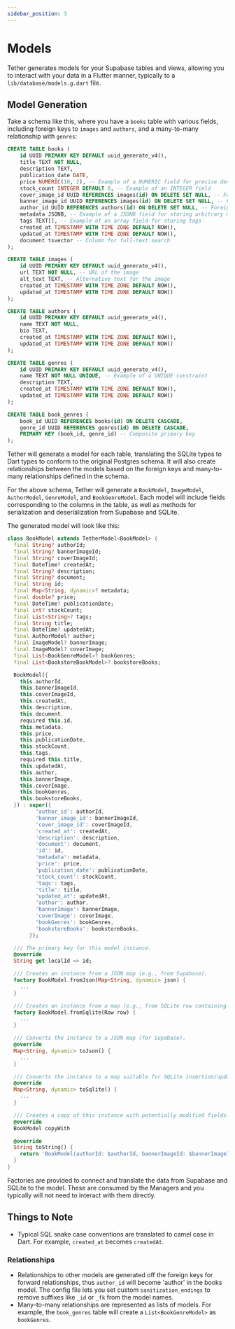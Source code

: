 ```yaml
---
sidebar_position: 3
---
```


# Models

Tether generates models for your Supabase tables and views, allowing you to
interact with your data in a Flutter manner, typically to a
`lib/database/models.g.dart` file.

## Model Generation

Take a schema like this, where you have a `books` table with various fields,
including foreign keys to `images` and `authors`, and a many-to-many
relationship with `genres`:

```sql
CREATE TABLE books (
    id UUID PRIMARY KEY DEFAULT uuid_generate_v4(),
    title TEXT NOT NULL,
    description TEXT,
    publication_date DATE,
    price NUMERIC(10, 2), -- Example of a NUMERIC field for precise decimal values
    stock_count INTEGER DEFAULT 0, -- Example of an INTEGER field
    cover_image_id UUID REFERENCES images(id) ON DELETE SET NULL, -- Foreign key to images
    banner_image_id UUID REFERENCES images(id) ON DELETE SET NULL, -- Foreign key to images
    author_id UUID REFERENCES authors(id) ON DELETE SET NULL, -- Foreign key to authors
    metadata JSONB, -- Example of a JSONB field for storing arbitrary metadata
    tags TEXT[], -- Example of an array field for storing tags
    created_at TIMESTAMP WITH TIME ZONE DEFAULT NOW(),
    updated_at TIMESTAMP WITH TIME ZONE DEFAULT NOW(),
    document tsvector -- Column for full-text search
);

CREATE TABLE images (
    id UUID PRIMARY KEY DEFAULT uuid_generate_v4(),
    url TEXT NOT NULL, -- URL of the image
    alt_text TEXT, -- Alternative text for the image
    created_at TIMESTAMP WITH TIME ZONE DEFAULT NOW(),
    updated_at TIMESTAMP WITH TIME ZONE DEFAULT NOW()
);

CREATE TABLE authors (
    id UUID PRIMARY KEY DEFAULT uuid_generate_v4(),
    name TEXT NOT NULL,
    bio TEXT,
    created_at TIMESTAMP WITH TIME ZONE DEFAULT NOW(),
    updated_at TIMESTAMP WITH TIME ZONE DEFAULT NOW()
);

CREATE TABLE genres (
    id UUID PRIMARY KEY DEFAULT uuid_generate_v4(),
    name TEXT NOT NULL UNIQUE, -- Example of a UNIQUE constraint
    description TEXT,
    created_at TIMESTAMP WITH TIME ZONE DEFAULT NOW(),
    updated_at TIMESTAMP WITH TIME ZONE DEFAULT NOW()
);

CREATE TABLE book_genres (
    book_id UUID REFERENCES books(id) ON DELETE CASCADE,
    genre_id UUID REFERENCES genres(id) ON DELETE CASCADE,
    PRIMARY KEY (book_id, genre_id) -- Composite primary key
);
```

Tether will generate a model for each table, translating the SQLite types to
Dart types to conform to the original Postgres schema. It will also create
relationships between the models based on the foreign keys and many-to-many
relationships defined in the schema.

For the above schema, Tether will generate a `BookModel`, `ImageModel`,
`AuthorModel`, `GenreModel`, and `BookGenreModel`. Each model will include
fields corresponding to the columns in the table, as well as methods for
serialization and deserialization from Supabase and SQLite.

The generated model will look like this:

```dart
class BookModel extends TetherModel<BookModel> {
  final String? authorId;
  final String? bannerImageId;
  final String? coverImageId;
  final DateTime? createdAt;
  final String? description;
  final String? document;
  final String id;
  final Map<String, dynamic>? metadata;
  final double? price;
  final DateTime? publicationDate;
  final int? stockCount;
  final List<String>? tags;
  final String title;
  final DateTime? updatedAt;
  final AuthorModel? author;
  final ImageModel? bannerImage;
  final ImageModel? coverImage;
  final List<BookGenreModel>? bookGenres;
  final List<BookstoreBookModel>? bookstoreBooks;

  BookModel({
    this.authorId,
    this.bannerImageId,
    this.coverImageId,
    this.createdAt,
    this.description,
    this.document,
    required this.id,
    this.metadata,
    this.price,
    this.publicationDate,
    this.stockCount,
    this.tags,
    required this.title,
    this.updatedAt,
    this.author,
    this.bannerImage,
    this.coverImage,
    this.bookGenres,
    this.bookstoreBooks,
  }) : super({
         'author_id': authorId,
         'banner_image_id': bannerImageId,
         'cover_image_id': coverImageId,
         'created_at': createdAt,
         'description': description,
         'document': document,
         'id': id,
         'metadata': metadata,
         'price': price,
         'publication_date': publicationDate,
         'stock_count': stockCount,
         'tags': tags,
         'title': title,
         'updated_at': updatedAt,
         'author': author,
         'bannerImage': bannerImage,
         'coverImage': coverImage,
         'bookGenres': bookGenres,
         'bookstoreBooks': bookstoreBooks,
       });

  /// The primary key for this model instance.
  @override
  String get localId => id;

  /// Creates an instance from a JSON map (e.g., from Supabase).
  factory BookModel.fromJson(Map<String, dynamic> json) {
    ...
  }

  /// Creates an instance from a map (e.g., from SQLite row containing nested JSON in 'jsobjects' column).
  factory BookModel.fromSqlite(Row row) {
    ...
  }

  /// Converts the instance to a JSON map (for Supabase).
  @override
  Map<String, dynamic> toJson() {
    ...
  }

  /// Converts the instance to a map suitable for SQLite insertion/update.
  @override
  Map<String, dynamic> toSqlite() {
    ...
  }

  /// Creates a copy of this instance with potentially modified fields.
  @override
  BookModel copyWith

  @override
  String toString() {
    return 'BookModel(authorId: $authorId, bannerImageId: $bannerImageId, coverImageId: $coverImageId, createdAt: $createdAt, description: $description, document: $document, id: $id, metadata: $metadata, price: $price, publicationDate: $publicationDate, stockCount: $stockCount, tags: $tags, title: $title, updatedAt: $updatedAt, author: $author, bannerImage: $bannerImage, coverImage: $coverImage, bookGenres: $bookGenres, bookstoreBooks: $bookstoreBooks)';
  }
}
```

Factories are provided to connect and translate the data from Supabase and
SQLite to the model. These are consumed by the Managers and you typically will
not need to interact with them directly.

## Things to Note

- Typical SQL snake case conventions are translated to camel case in Dart. For
  example, `created_at` becomes `createdAt`.

### Relationships

- Relationships to other models are generated off the foreign keys for forward
  relationships, thus `author_id` will become 'author' in the books model. The
  config file lets you set custom `sanitization_endings` to remove suffixes like
  `_id` or `_fk` from the model names.
- Many-to-many relationships are represented as lists of models. For example,
  the `book_genres` table will create a `List<BookGenreModel>` as `bookGenres`.
